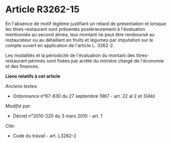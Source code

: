 # Article R3262-15

En l'absence de motif légitime justifiant un retard de présentation et lorsque les titres-restaurant sont présentés
postérieurement à l'évaluation mentionnée au second alinéa, leur montant ne peut être remboursé au restaurateur ou au
détaillant en fruits et légumes par imputation sur le compte ouvert en application de l'article L. 3262-2. 

Les modalités et la périodicité de l'évaluation du montant des titres-restaurant périmés sont fixées par arrêté du ministre
chargé de l'économie et des finances.

**Liens relatifs à cet article**

_Anciens textes_:

  - Ordonnance n°67-830 du 27 septembre 1967 - art. 22 al 2 et 3(Ab)

_Modifié par_:

  - Décret n°2010-220 du 3 mars 2010 - art. 1

_Cite_:

  - Code du travail - art. L3262-2

